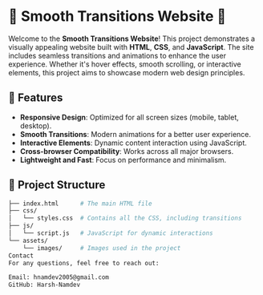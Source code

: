 # 🌟 Smooth Transitions Website 🌟

Welcome to the **Smooth Transitions Website**! This project demonstrates a visually appealing website built with **HTML**, **CSS**, and **JavaScript**. The site includes seamless transitions and animations to enhance the user experience. Whether it's hover effects, smooth scrolling, or interactive elements, this project aims to showcase modern web design principles.
 

## 🚀 Features

- **Responsive Design**: Optimized for all screen sizes (mobile, tablet, desktop).
- **Smooth Transitions**: Modern animations for a better user experience.
- **Interactive Elements**: Dynamic content interaction using JavaScript.
- **Cross-browser Compatibility**: Works across all major browsers.
- **Lightweight and Fast**: Focus on performance and minimalism.

## 📁 Project Structure

```bash
├── index.html      # The main HTML file
├── css/
│   └── styles.css  # Contains all the CSS, including transitions
├── js/
│   └── script.js   # JavaScript for dynamic interactions
└── assets/
    └── images/     # Images used in the project
Contact
For any questions, feel free to reach out:

Email: hnamdev2005@gmail.com
GitHub: Harsh-Namdev
